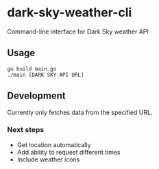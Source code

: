# dark-sky-weather-cli
Command-line interface for Dark Sky weather API

## Usage
```
go build main.go
./main [DARK SKY API URL]
``` 
## Development
Currently only fetches data from the specified URL.

### Next steps 
* Get location automatically
* Add ability to request different times
* Include weather icons
